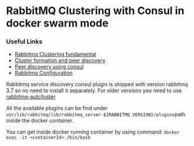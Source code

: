 # RabbitMQ Clustering with Consul in docker swarm mode

### Useful Links 

+ [Rabbitmq Clustering fundamental](http://www.rabbitmq.com/clustering.html)<br> 
+ [Cluster formation and peer discovery](https://www.rabbitmq.com/cluster-formation.html)
+ [Peer discovery using consul](https://www.rabbitmq.com/cluster-formation.html#peer-discovery-consul)
+ [Rabbitmq Configuration](http://www.rabbitmq.com/configure.html)



Rabbitmq service discovery consul plugin is shipped with version rabbitmq 3.7 so no need to install it separately. 
For older versions you need to use [rabbitmq-autclluster](https://github.com/rabbitmq/rabbitmq-autocluster)

All the available plugins can be find under `usr/lib/rabbitmq/lib/rabbitmq_server-${RABBITMQ_VERSION}/plugins`path inside the docker container. 

You can get inside docker running container by using command:
`docker exec -it <containerId> /bin/bash`

